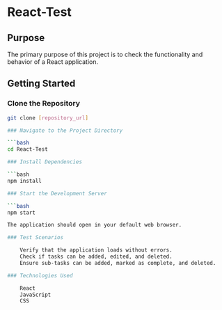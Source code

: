 # React-Test

## Purpose

The primary purpose of this project is to check the functionality and behavior of a React application.

## Getting Started

### Clone the Repository

```bash
git clone [repository_url]

### Navigate to the Project Directory

```bash
cd React-Test

### Install Dependencies

```bash
npm install

### Start the Development Server

```bash
npm start

The application should open in your default web browser.

### Test Scenarios

    Verify that the application loads without errors.
    Check if tasks can be added, edited, and deleted.
    Ensure sub-tasks can be added, marked as complete, and deleted.

### Technologies Used

    React
    JavaScript
    CSS